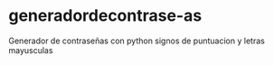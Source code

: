 # generadordecontrase-as
Generador de contraseñas con python signos de puntuacion y letras mayusculas 
